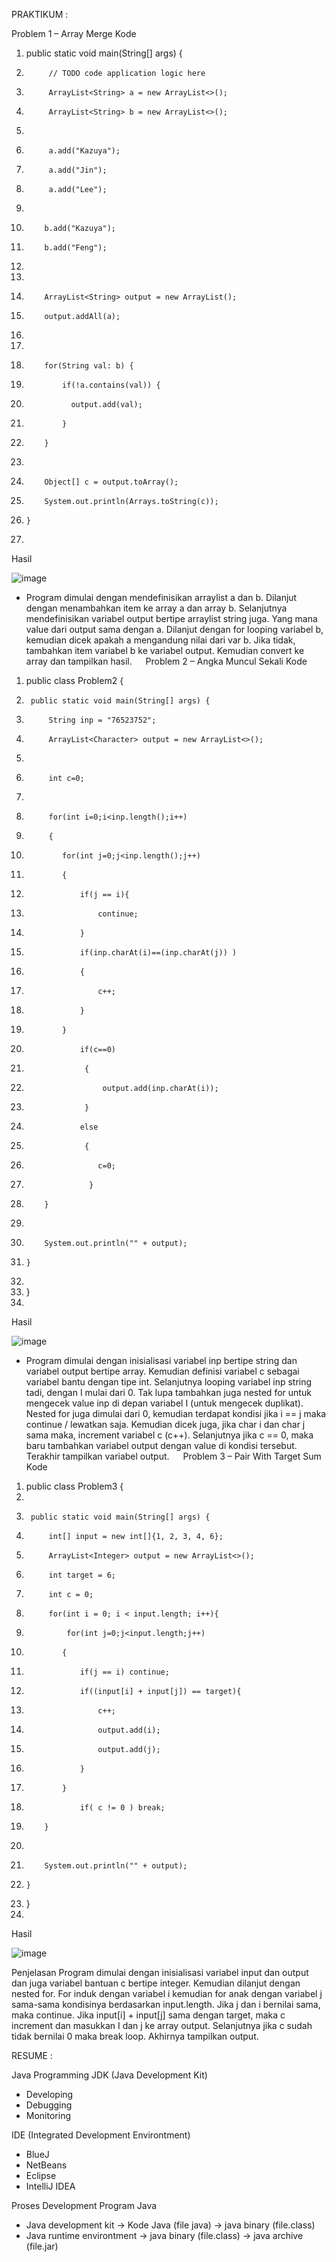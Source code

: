 PRAKTIKUM : 

Problem 1 – Array Merge
Kode
1.	public static void main(String[] args) {
2.	        // TODO code application logic here
3.	        ArrayList<String> a = new ArrayList<>();
4.	        ArrayList<String> b = new ArrayList<>();
5.	        
6.	        a.add("Kazuya");
7.	        a.add("Jin");
8.	        a.add("Lee");
9.	        
10.	        b.add("Kazuya");
11.	        b.add("Feng");
12.	        
13.	        
14.	        ArrayList<String> output = new ArrayList();
15.	        output.addAll(a);
16.	        
17.	        
18.	        for(String val: b) {
19.	            if(!a.contains(val)) {
20.	              output.add(val);
21.	            }
22.	        }
23.	        
24.	        Object[] c = output.toArray();
25.	        System.out.println(Arrays.toString(c));
26.	    }
27.	 
Hasil
  
![image](https://user-images.githubusercontent.com/82600583/203538774-ef9747f4-3253-4e1f-988d-8aa27eedcb1e.png)

- Program dimulai dengan mendefinisikan arraylist a dan b. Dilanjut dengan menambahkan item ke array a dan array b. Selanjutnya mendefinisikan variabel output bertipe arraylist string juga. Yang mana value dari output sama dengan a. Dilanjut dengan for looping variabel b, kemudian dicek apakah a mengandung nilai dari var b. Jika tidak, tambahkan item variabel b ke variabel output. Kemudian convert ke array dan tampilkan hasil.
 
Problem 2 – Angka Muncul Sekali
Kode
1.	public class Problem2 {
2.	    public static void main(String[] args) {
3.	        String inp = "76523752";
4.	        ArrayList<Character> output = new ArrayList<>();
5.	        
6.	        int c=0;
7.	 
8.	        for(int i=0;i<inp.length();i++)
9.	        {
10.	            for(int j=0;j<inp.length();j++)
11.	            {
12.	                if(j == i){
13.	                    continue;
14.	                }
15.	                if(inp.charAt(i)==(inp.charAt(j)) )
16.	                {
17.	                    c++;
18.	                }
19.	            }
20.	                if(c==0)
21.	                 {
22.	                     output.add(inp.charAt(i));
23.	                 }
24.	                else
25.	                 {
26.	                    c=0;
27.	                  } 
28.	        }
29.	        
30.	        System.out.println("" + output);
31.	    }
32.	    
33.	}
34.	 
Hasil
  
 ![image](https://user-images.githubusercontent.com/82600583/203538884-e5679ce2-ffe1-44d9-9cb7-05c968eda44b.png)


- Program dimulai dengan inisialisasi variabel inp bertipe string dan variabel output bertipe array. Kemudian definisi variabel c sebagai variabel bantu dengan tipe int.
Selanjutnya looping variabel inp string tadi, dengan I mulai dari 0. Tak lupa tambahkan juga nested for untuk mengecek value inp di depan variabel I (untuk mengecek duplikat). Nested for juga dimulai dari 0, kemudian terdapat kondisi jika i == j maka continue / lewatkan saja. Kemudian dicek juga, jika char i dan char j sama maka, increment variabel c (c++). Selanjutnya jika c == 0, maka baru tambahkan variabel output dengan value di kondisi tersebut. Terakhir tampilkan variabel output.
 
Problem 3 – Pair With Target Sum
Kode
1.	public class Problem3 {
2.	    
3.	    public static void main(String[] args) {
4.	        int[] input = new int[]{1, 2, 3, 4, 6};
5.	        ArrayList<Integer> output = new ArrayList<>();
6.	        int target = 6;
7.	        int c = 0;
8.	        for(int i = 0; i < input.length; i++){
9.	            for(int j=0;j<input.length;j++)
10.	            {
11.	                if(j == i) continue;
12.	                if((input[i] + input[j]) == target){
13.	                    c++;
14.	                    output.add(i);
15.	                    output.add(j);
16.	                }
17.	            }
18.	                if( c != 0 ) break;
19.	        }
20.	        
21.	        System.out.println("" + output);
22.	    }
23.	}
24.	 
Hasil
  
 ![image](https://user-images.githubusercontent.com/82600583/203538947-aed5e505-d6a7-4862-a74d-6f1eb642987d.png)

Penjelasan
Program dimulai dengan inisialisasi variabel input dan output dan juga variabel bantuan c bertipe integer. Kemudian dilanjut dengan nested for. For induk dengan variabel i kemudian for anak dengan variabel j sama-sama kondisinya berdasarkan input.length. Jika j dan i bernilai sama, maka continue. Jika input[i] + input[j] sama dengan target, maka c increment dan masukkan I dan j ke array output. Selanjutnya jika c sudah tidak bernilai 0 maka break loop. Akhirnya tampilkan output.
 

RESUME : 

Java Programming 
JDK (Java Development Kit)
- Developing 
- Debugging 
- Monitoring 

IDE (Integrated Development Environtment) 
- BlueJ
- NetBeans 
- Eclipse
- IntelliJ IDEA 

Proses Development Program Java 

- Java development kit -> Kode Java (file java) -> java binary (file.class)
- Java runtime environtment -> java binary (file.class) -> java archive (file.jar) 
